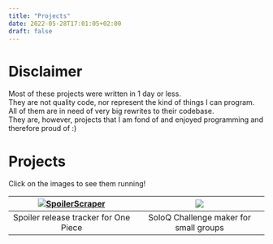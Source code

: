 ```yaml
---
title: "Projects"
date: 2022-05-28T17:01:05+02:00
draft: false
---
```

# Disclaimer
Most of these projects were written in 1 day or less.  
They are not quality code, nor represent the kind of things I can program.  
All of them are in need of very big rewrites to their codebase.  
They are, however, projects that I am fond of and enjoyed programming and therefore proud of :) 

# Projects

Click on the images to see them running!

[![SpoilerScraper](https://jos.s-ul.eu/NjCAx2S6)](https://spoilers.josde.me)   |  [![](https://jos.s-ul.eu/6bsd0V6y)](https://soloq.josde.me)
:-------------------------:|:-------------------------:
Spoiler release tracker for One Piece | SoloQ Challenge maker for small groups